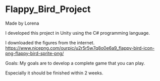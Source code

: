 # Flappy_Bird_Project 
Made by Lorena 

I developed this project in Unity using the C# programming language. 

I downloaded the figures from the internet.
https://www.nicepng.com/ourpic/u2r5r5w7q8o0e6a9_flappy-bird-icon-png-flappy-bird-sprite-png/

Goals:
My goals are to develop a complete game that you can play. 

Especially it should be finished within 2 weeks.
